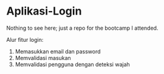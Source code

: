 # Aplikasi-Login
Nothing to see here; just a repo for the bootcamp I attended.

Alur fitur login:
1. Memasukkan email dan password
2. Memvalidasi masukan
3. Memvalidasi pengguna dengan deteksi wajah

